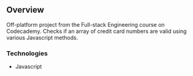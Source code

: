 ## Overview
Off-platform project from the Full-stack Engineering course on Codecademy. Checks if an array of credit card numbers are valid using various Javascript methods.
### Technologies
+ Javascript
